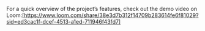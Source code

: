 For a quick overview of the project’s features, check out the demo video on Loom:[https://www.loom.com/share/38e3d7b312f14709b283614fe6f81029?sid=ed3cac1f-dcef-4513-a1ed-711946f43fd7]

